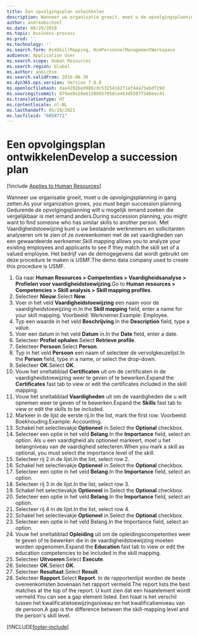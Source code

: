 ```yaml
---
title: Een opvolgingsplan ontwikkelen
description: Wanneer uw organisatie groeit, moet u de opvolgingsplanning in gang zetten.
author: andreabichsel
ms.date: 08/29/2018
ms.topic: business-process
ms.prod: ''
ms.technology: ''
ms.search.form: HcmSkillMapping, HcmPersonnelManagementWorkspace
audience: Application User
ms.search.scope: Human Resources
ms.search.region: Global
ms.author: anbichse
ms.search.validFrom: 2016-06-30
ms.dyn365.ops.version: Version 7.0.0
ms.openlocfilehash: dae4292bed986cdc53254162f1af44a75ebdf29d
ms.sourcegitcommit: 879ee8a10e6158885795dce4b3db5077540eec41
ms.translationtype: HT
ms.contentlocale: nl-NL
ms.lasthandoff: 05/18/2021
ms.locfileid: "6058771"
---
```

# <a name="develop-a-succession-plan"></a><span data-ttu-id="67ef6-103">Een opvolgingsplan ontwikkelen</span><span class="sxs-lookup"><span data-stu-id="67ef6-103">Develop a succession plan</span></span>

[!include [Applies to Human Resources](../includes/applies-to-hr.md)]

<span data-ttu-id="67ef6-104">Wanneer uw organisatie groeit, moet u de opvolgingsplanning in gang zetten.</span><span class="sxs-lookup"><span data-stu-id="67ef6-104">As your organization grows, you must begin succession planning.</span></span> <span data-ttu-id="67ef6-105">Gedurende de opvolgingsplanning wilt u mogelijk iemand zoeken die vergelijkbaar is met iemand anders.</span><span class="sxs-lookup"><span data-stu-id="67ef6-105">During succession planning, you might want to find someone who has similar skills to another person.</span></span> <span data-ttu-id="67ef6-106">Met Vaardigheidstoewijzing kunt u uw bestaande werknemers en sollicitanten analyseren om te zien of ze overeenkomen met de set vaardigheden van een gewaardeerde werknemer.</span><span class="sxs-lookup"><span data-stu-id="67ef6-106">Skill mapping allows you to analyze your existing employees and applicants to see if they match the skill set of a valued employee.</span></span> <span data-ttu-id="67ef6-107">Het bedrijf van de demogegevens dat wordt gebruikt om deze procedure te maken is USMF.</span><span class="sxs-lookup"><span data-stu-id="67ef6-107">The demo data company used to create this procedure is USMF.</span></span>

1. <span data-ttu-id="67ef6-108">Ga naar **Human Resources > Competenties > Vaardigheidsanalyse > Profielen voor vaardigheidstoewijzing**.</span><span class="sxs-lookup"><span data-stu-id="67ef6-108">Go to **Human resources > Competencies > Skill analysis > Skill mapping profiles**.</span></span>
2. <span data-ttu-id="67ef6-109">Selecteer **Nieuw**.</span><span class="sxs-lookup"><span data-stu-id="67ef6-109">Select **New**.</span></span>
3. <span data-ttu-id="67ef6-110">Voer in het veld **Vaardigheidstoewijzing** een naam voor de vaardigheidstoewijzing in.</span><span class="sxs-lookup"><span data-stu-id="67ef6-110">In the **Skill mapping** field, enter a name for your skill mapping.</span></span> <span data-ttu-id="67ef6-111">Voorbeeld: Werknemer.</span><span class="sxs-lookup"><span data-stu-id="67ef6-111">Example: Employee.</span></span>
4. <span data-ttu-id="67ef6-112">Typ een waarde in het veld **Beschrijving**.</span><span class="sxs-lookup"><span data-stu-id="67ef6-112">In the **Description** field, type a value.</span></span>
5. <span data-ttu-id="67ef6-113">Voer een datum in het veld **Datum** in.</span><span class="sxs-lookup"><span data-stu-id="67ef6-113">In the **Date** field, enter a date.</span></span>
6. <span data-ttu-id="67ef6-114">Selecteer **Profiel ophalen**.</span><span class="sxs-lookup"><span data-stu-id="67ef6-114">Select **Retrieve profile**.</span></span>
7. <span data-ttu-id="67ef6-115">Selecteer **Persoon**.</span><span class="sxs-lookup"><span data-stu-id="67ef6-115">Select **Person**.</span></span>
8. <span data-ttu-id="67ef6-116">Typ in het veld **Persoon** een naam of selecteer de vervolgkeuzelijst.</span><span class="sxs-lookup"><span data-stu-id="67ef6-116">In the **Person** field, type in a name, or select the drop-down.</span></span>
9. <span data-ttu-id="67ef6-117">Selecteer **OK**.</span><span class="sxs-lookup"><span data-stu-id="67ef6-117">Select **OK**.</span></span>
10. <span data-ttu-id="67ef6-118">Vouw het sneltabblad **Certificaten** uit om de certificaten in de vaardigheidstoewijzing weer te geven of te bewerken.</span><span class="sxs-lookup"><span data-stu-id="67ef6-118">Expand the **Certificates** fast tab to view or edit the certificates included in the skill mapping.</span></span>
11. <span data-ttu-id="67ef6-119">Vouw het sneltabblad **Vaardigheden** uit om de vaardigheden die u wilt opnemen weer te geven of te bewerken.</span><span class="sxs-lookup"><span data-stu-id="67ef6-119">Expand the **Skills** fast tab to view or edit the skills to be included.</span></span>
12. <span data-ttu-id="67ef6-120">Markeer in de lijst de eerste rij.</span><span class="sxs-lookup"><span data-stu-id="67ef6-120">In the list, mark the first row.</span></span> <span data-ttu-id="67ef6-121">Voorbeeld: Boekhouding.</span><span class="sxs-lookup"><span data-stu-id="67ef6-121">Example:  Accounting.</span></span>
13. <span data-ttu-id="67ef6-122">Schakel het selectievakje **Optioneel** in.</span><span class="sxs-lookup"><span data-stu-id="67ef6-122">Select the **Optional** checkbox.</span></span>
14. <span data-ttu-id="67ef6-123">Selecteer een optie in het veld **Belang**.</span><span class="sxs-lookup"><span data-stu-id="67ef6-123">In the **Importance** field, select an option.</span></span> <span data-ttu-id="67ef6-124">Als u een vaardigheid als optioneel markeert, moet u het belangniveau van de vaardigheid selecteren.</span><span class="sxs-lookup"><span data-stu-id="67ef6-124">When you mark a skill as optional, you must select the importance level of the skill.</span></span>  
15. <span data-ttu-id="67ef6-125">Selecteer rij 2 in de lijst.</span><span class="sxs-lookup"><span data-stu-id="67ef6-125">In the list, select row 2.</span></span>
16. <span data-ttu-id="67ef6-126">Schakel het selectievakje **Optioneel** in.</span><span class="sxs-lookup"><span data-stu-id="67ef6-126">Select the **Optional** checkbox.</span></span>
17. <span data-ttu-id="67ef6-127">Selecteer een optie in het veld **Belang**.</span><span class="sxs-lookup"><span data-stu-id="67ef6-127">In the **Importance** field, select an option.</span></span>
18. <span data-ttu-id="67ef6-128">Selecteer rij 3 in de lijst.</span><span class="sxs-lookup"><span data-stu-id="67ef6-128">In the list, select row 3.</span></span>
19. <span data-ttu-id="67ef6-129">Schakel het selectievakje **Optioneel** in.</span><span class="sxs-lookup"><span data-stu-id="67ef6-129">Select the **Optional** checkbox.</span></span>
20. <span data-ttu-id="67ef6-130">Selecteer een optie in het veld **Belang**.</span><span class="sxs-lookup"><span data-stu-id="67ef6-130">In the **Importance** field, select an option.</span></span>
21. <span data-ttu-id="67ef6-131">Selecteer rij 4 in de lijst.</span><span class="sxs-lookup"><span data-stu-id="67ef6-131">In the list, select row 4.</span></span>
22. <span data-ttu-id="67ef6-132">Schakel het selectievakje **Optioneel** in.</span><span class="sxs-lookup"><span data-stu-id="67ef6-132">Select the **Optional** checkbox.</span></span>
23. <span data-ttu-id="67ef6-133">Selecteer een optie in het veld Belang.</span><span class="sxs-lookup"><span data-stu-id="67ef6-133">In the Importance field, select an option.</span></span>
24. <span data-ttu-id="67ef6-134">Vouw het sneltabblad **Opleiding** uit om de opleidingscompetenties weer te geven of te bewerken die in de vaardigheidstoewijzing moeten worden opgenomen.</span><span class="sxs-lookup"><span data-stu-id="67ef6-134">Expand the **Education** fast tab to view or edit the education competencies to be included in the skill mapping.</span></span>
25. <span data-ttu-id="67ef6-135">Selecteer **Uitvoeren**.</span><span class="sxs-lookup"><span data-stu-id="67ef6-135">Select **Execute**.</span></span>
26. <span data-ttu-id="67ef6-136">Selecteer **OK**.</span><span class="sxs-lookup"><span data-stu-id="67ef6-136">Select **OK**.</span></span>
27. <span data-ttu-id="67ef6-137">Selecteer **Resultaat**.</span><span class="sxs-lookup"><span data-stu-id="67ef6-137">Select **Result**.</span></span>
28. <span data-ttu-id="67ef6-138">Selecteer **Rapport**.</span><span class="sxs-lookup"><span data-stu-id="67ef6-138">Select **Report**.</span></span> <span data-ttu-id="67ef6-139">In de rapportenlijst worden de beste overeenkomsten bovenaan het rapport vermeld.</span><span class="sxs-lookup"><span data-stu-id="67ef6-139">The report lists the best matches at the top of the report.</span></span> <span data-ttu-id="67ef6-140">U kunt zien dat een hiaatelement wordt vermeld.</span><span class="sxs-lookup"><span data-stu-id="67ef6-140">You can see a gap element listed.</span></span> <span data-ttu-id="67ef6-141">Een hiaat is het verschil tussen het kwalificatietoewijzingsniveau en het kwalificatieniveau van de persoon.</span><span class="sxs-lookup"><span data-stu-id="67ef6-141">A gap is the difference between the skill-mapping level and the person's skill level.</span></span>  



[!INCLUDE[footer-include](../includes/footer-banner.md)]